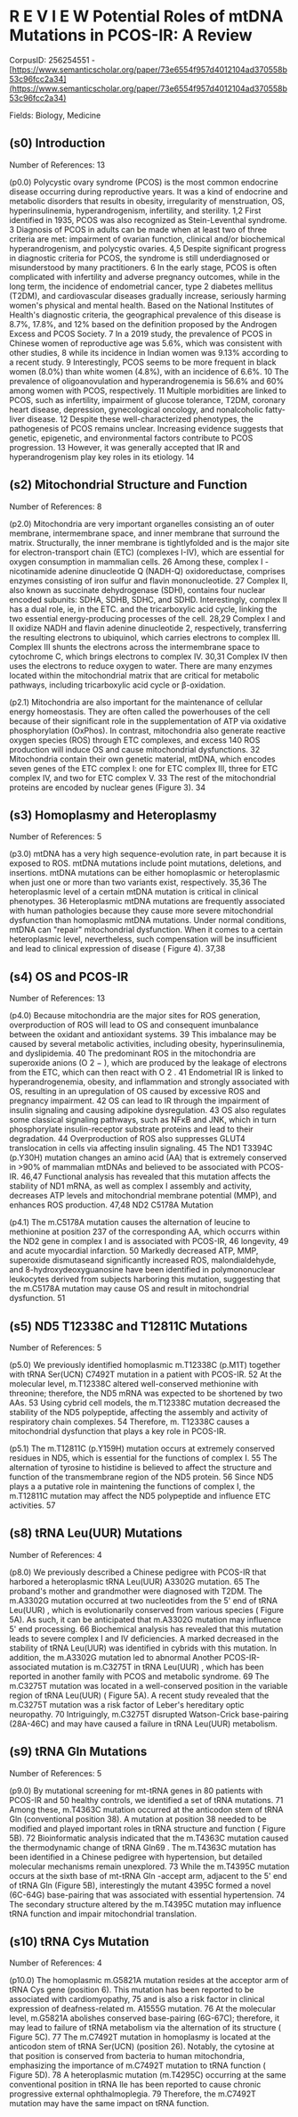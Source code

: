 # R E V I E W Potential Roles of mtDNA Mutations in PCOS-IR: A Review

CorpusID: 256254551 - [https://www.semanticscholar.org/paper/73e6554f957d4012104ad370558b53c96fcc2a34](https://www.semanticscholar.org/paper/73e6554f957d4012104ad370558b53c96fcc2a34)

Fields: Biology, Medicine

## (s0) Introduction
Number of References: 13

(p0.0) Polycystic ovary syndrome (PCOS) is the most common endocrine disease occurring during reproductive years. It was a kind of endocrine and metabolic disorders that results in obesity, irregularity of menstruation, OS, hyperinsulinemia, hyperandrogenism, infertility, and sterility. 1,2 First identified in 1935, PCOS was also recognized as Stein-Leventhal syndrome. 3 Diagnosis of PCOS in adults can be made when at least two of three criteria are met: impairment of ovarian function, clinical and/or biochemical hyperandrogenism, and polycystic ovaries. 4,5 Despite significant progress in diagnostic criteria for PCOS, the syndrome is still underdiagnosed or misunderstood by many practitioners. 6 In the early stage, PCOS is often complicated with infertility and adverse pregnancy outcomes, while in the long term, the incidence of endometrial cancer, type 2 diabetes mellitus (T2DM), and cardiovascular diseases gradually increase, seriously harming women's physical and mental health. Based on the National Institutes of Health's diagnostic criteria, the geographical prevalence of this disease is 8.7%, 17.8%, and 12% based on the definition proposed by the Androgen Excess and PCOS Society. 7 In a 2019 study, the prevalence of PCOS in Chinese women of reproductive age was 5.6%, which was consistent with other studies, 8 while its incidence in Indian women was 9.13% according to a recent study. 9 Interestingly, PCOS seems to be more frequent in black women (8.0%) than white women (4.8%), with an incidence of 6.6%. 10 The prevalence of oligoanovulation and hyperandrogenemia is 56.6% and 60% among women with PCOS, respectively. 11 Multiple morbidities are linked to PCOS, such as infertility, impairment of glucose tolerance, T2DM, coronary heart disease, depression, gynecological oncology, and nonalcoholic fatty-liver disease. 12 Despite these well-characterized phenotypes, the pathogenesis of PCOS remains unclear. Increasing evidence suggests that genetic, epigenetic, and environmental factors contribute to PCOS progression. 13 However, it was generally accepted that IR and hyperandrogenism play key roles in its etiology. 14
## (s2) Mitochondrial Structure and Function
Number of References: 8

(p2.0) Mitochondria are very important organelles consisting an of outer membrane, intermembrane space, and inner membrane that surround the matrix. Structurally, the inner membrane is tightlyfolded and is the major site for electron-transport chain (ETC) (complexes I-IV), which are essential for oxygen consumption in mammalian cells. 26 Among these, complex I -nicotinamide adenine dinucleotide Q (NADH-Q) oxidoreductase, comprises enzymes consisting of iron sulfur and flavin mononucleotide. 27 Complex II, also known as succinate dehydrogenase (SDH), contains four nuclear encoded subunits: SDHA, SDHB, SDHC, and SDHD. Interestingly, complex II has a dual role, ie, in the ETC. and the tricarboxylic acid cycle, linking the two essential energy-producing processes of the cell. 28,29 Complex I and II oxidize NADH and flavin adenine dinucleotide 2, respectively, transferring the resulting electrons to ubiquinol, which carries electrons to complex III. Complex III shunts the electrons across the intermembrane space to cytochrome C, which brings electrons to complex IV. 30,31 Complex IV then uses the electrons to reduce oxygen to water. There are many enzymes located within the mitochondrial matrix that are critical for metabolic pathways, including tricarboxylic acid cycle or β-oxidation.

(p2.1) Mitochondria are also important for the maintenance of cellular energy homeostasis. They are often called the powerhouses of the cell because of their significant role in the supplementation of ATP via oxidative phosphorylation (OxPhos). In contrast, mitochondria also generate reactive oxygen species (ROS) through ETC complexes, and excess 140 ROS production will induce OS and cause mitochondrial dysfunctions. 32 Mitochondria contain their own genetic material, mtDNA, which encodes seven genes of the ETC complex I: one for ETC complex III, three for ETC complex IV, and two for ETC complex V. 33 The rest of the mitochondrial proteins are encoded by nuclear genes (Figure 3). 34
## (s3) Homoplasmy and Heteroplasmy
Number of References: 5

(p3.0) mtDNA has a very high sequence-evolution rate, in part because it is exposed to ROS. mtDNA mutations include point mutations, deletions, and insertions. mtDNA mutations can be either homoplasmic or heteroplasmic when just one or more than two variants exist, respectively. 35,36 The heteroplasmic level of a certain mtDNA mutation is critical in clinical phenotypes. 36 Heteroplasmic mtDNA mutations are frequently associated with human pathologies because they cause more severe mitochondrial dysfunction than homoplasmic mtDNA mutations. Under normal conditions, mtDNA can "repair" mitochondrial dysfunction. When it comes to a certain heteroplasmic level, nevertheless, such compensation will be insufficient and lead to clinical expression of disease ( Figure 4). 37,38 
## (s4) OS and PCOS-IR
Number of References: 13

(p4.0) Because mitochondria are the major sites for ROS generation, overproduction of ROS will lead to OS and consequent imunbalance between the oxidant and antioxidant systems. 39 This imbalance may be caused by several metabolic activities, including obesity, hyperinsulinemia, and dyslipidemia. 40 The predominant ROS in the mitochondria are superoxide anions (O 2 − ), which are produced by the leakage of electrons from the ETC, which can then react with O 2 . 41 Endometrial IR is linked to hyperandrogenemia, obesity, and inflammation and strongly associated with OS, resulting in an upregulation of OS caused by excessive ROS and pregnancy impairment. 42 OS can lead to IR through the impairment of insulin signaling and causing adipokine dysregulation. 43 OS also regulates some classical signaling pathways, such as NFκB and JNK, which in turn phosphorylate insulin-receptor substrate proteins and lead to their degradation. 44 Overproduction of ROS also suppresses GLUT4 translocation in cells via affecting insulin signaling. 45  The ND1 T3394C (p.Y30H) mutation changes an amino acid (AA) that is extremely conserved in >90% of mammalian mtDNAs and believed to be associated with PCOS-IR. 46,47 Functional analysis has revealed that this mutation affects the stability of ND1 mRNA, as well as complex I assembly and activity, decreases ATP levels and mitochondrial membrane potential (MMP), and enhances ROS production. 47,48 ND2 C5178A Mutation

(p4.1) The m.C5178A mutation causes the alternation of leucine to methionine at position 237 of the corresponding AA, which occurrs within the ND2 gene in complex I and is associated with PCOS-IR, 46 longevity, 49 and acute myocardial infarction. 50 Markedly decreased ATP, MMP, superoxide dismutaseand significantly increased ROS, malondialdehyde, and 8-hydroxydeoxyguanosine have been identified in polymononuclear leukocytes derived from subjects harboring this mutation, suggesting that the m.C5178A mutation may cause OS and result in mitochondrial dysfunction. 51
## (s5) ND5 T12338C and T12811C Mutations
Number of References: 5

(p5.0) We previously identified homoplasmic m.T12338C (p.M1T) together with tRNA Ser(UCN) C7492T mutation in a patient with PCOS-IR. 52 At the molecular level, m.T12338C altered well-conserved methionine with threonine; therefore, the ND5 mRNA was expected to be shortened by two AAs. 53 Using cybrid cell models, the m.T12338C mutation decreased the stability of the ND5 polypeptide, affecting the assembly and activity of respiratory chain complexes. 54 Therefore, m. T12338C causes a mitochondrial dysfunction that plays a key role in PCOS-IR.

(p5.1) The m.T12811C (p.Y159H) mutation occurs at extremely conserved residues in ND5, which is essential for the functions of complex I. 55 The alternation of tyrosine to histidine is believed to affect the structure and function of the transmembrane region of the ND5 protein. 56 Since ND5 plays a a putative role in maintening the functions of complex I, the m.T12811C mutation may affect the ND5 polypeptide and influence ETC activities. 57
## (s8) tRNA Leu(UUR) Mutations
Number of References: 4

(p8.0) We previously described a Chinese pedigree with PCOS-IR that harbored a heteroplasmic tRNA Leu(UUR) A3302G mutation. 65 The proband's mother and grandmother were diagnosed with T2DM. The m.A3302G mutation occurred at two nucleotides from the 5' end of tRNA Leu(UUR) , which is evolutionarily conserved from various species ( Figure 5A). As such, it can be anticipated that m.A3302G mutation may influence 5' end processing. 66 Biochemical analysis has revealed that this mutation leads to severe complex I and IV deficiencies. A marked decreased in the stability of tRNA Leu(UUR) was identified in cybrids with this mutation. In addition, the m.A3302G mutation led to abnormal Another PCOS-IR-associated mutation is m.C3275T in tRNA Leu(UUR) , which has been reported in another family with PCOS and metabolic syndrome. 69 The m.C3275T mutation was located in a well-conserved position in the variable region of tRNA Leu(UUR) ( Figure 5A). A recent study revealed that the m.C3275T mutation was a risk factor of Leber's hereditary optic neuropathy. 70 Intriguingly, m.C3275T disrupted Watson-Crick base-pairing (28A-46C) and may have caused a failure in tRNA Leu(UUR) metabolism.
## (s9) tRNA Gln Mutations
Number of References: 5

(p9.0) By mutational screening for mt-tRNA genes in 80 patients with PCOS-IR and 50 healthy controls, we identified a set of tRNA mutations. 71 Among these, m.T4363C mutation occurred at the anticodon stem of tRNA Gln (conventional position 38). A mutation at position 38 needed to be modified and played important roles in tRNA structure and function ( Figure 5B). 72 Bioinformatic analysis indicated that the m.T4363C mutation caused the thermodynamic change of tRNA Gln69 . The m.T4363C mutation has been identified in a Chinese pedigree with hypertension, but detailed molecular mechanisms remain unexplored. 73 While the m.T4395C mutation occurs at the sixth base of mt-tRNA Gln -accept arm, adjacent to the 5' end of tRNA Gln (Figure 5B), interestingly the mutant 4395C formed a novel (6C-64G) base-pairing that was associated with essential hypertension. 74 The secondary structure altered by the m.T4395C mutation may influence tRNA function and impair mitochondrial translation.
## (s10) tRNA Cys Mutation
Number of References: 4

(p10.0) The homoplasmic m.G5821A mutation resides at the acceptor arm of tRNA Cys gene (position 6). This mutation has been reported to be associated with cardiomyopathy, 75 and is also a risk factor in clinical expression of deafness-related m. A1555G mutation. 76 At the molecular level, m.G5821A abolishes conserved base-pairing (6G-67C); therefore, it may lead to failure of tRNA metabolism via the alternation of its structure ( Figure 5C). 77 The m.C7492T mutation in homoplasmy is located at the anticodon stem of tRNA Ser(UCN) (position 26). Notably, the cytosine at that position is conserved from bacteria to human mitochondria, emphasizing the importance of m.C7492T mutation to tRNA function ( Figure 5D). 78 A heteroplasmic mutation (m.T4295C) occurring at the same conventional position in tRNA Ile has been reported to cause chronic progressive external ophthalmoplegia. 79 Therefore, the m.C7492T mutation may have the same impact on tRNA function.
